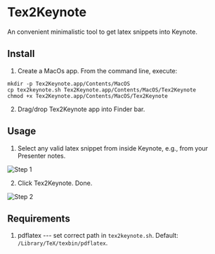 # Tex2Keynote

An convenient minimalistic tool to get latex snippets into Keynote.

## Install

1. Create a MacOs app. From the command line, execute:

```
mkdir -p Tex2Keynote.app/Contents/MacOS 
cp tex2keynote.sh Tex2Keynote.app/Contents/MacOS/Tex2Keynote
chmod +x Tex2Keynote.app/Contents/MacOS/Tex2Keynote
```

2. Drag/drop Tex2Keynote app into Finder bar.


## Usage

1. Select any valid latex snippet from inside Keynote, e.g., from your Presenter
notes.

![Step 1](/assets/screen1tex2keynote.jpg?raw=true "Step 1")

2. Click Tex2Keynote. Done.

![Step 2](/assets/screen2tex2keynote.jpg?raw=true "Step 2")

## Requirements

1. pdflatex --- set correct path in `tex2keynote.sh`. Default: `/Library/TeX/texbin/pdflatex`.
